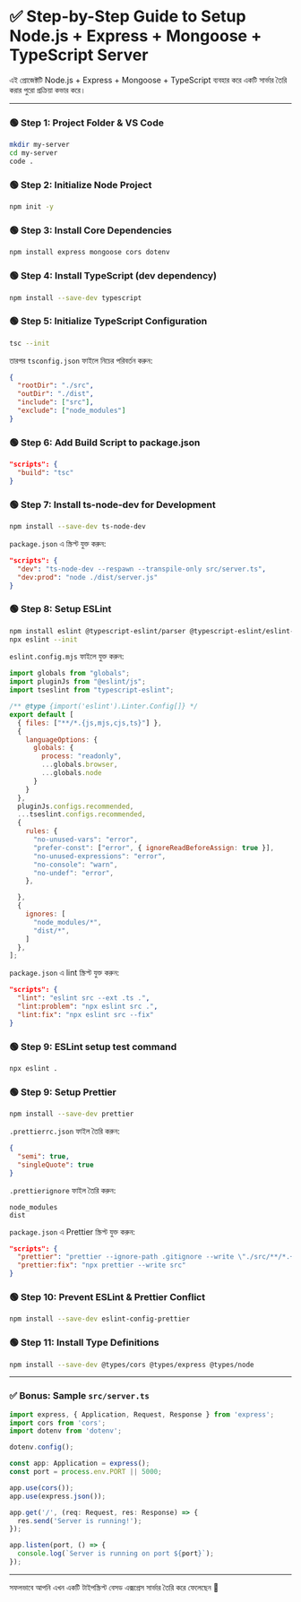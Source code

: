 # ✅ Step-by-Step Guide to Setup Node.js + Express + Mongoose + TypeScript Server

এই প্রোজেক্টটি Node.js + Express + Mongoose + TypeScript ব্যবহার করে একটি সার্ভার তৈরি করার পুরো প্রক্রিয়া কভার করে।

---

### 🟢 Step 1: Project Folder & VS Code

```bash
mkdir my-server
cd my-server
code .
```

### 🟢 Step 2: Initialize Node Project

```bash
npm init -y
```

### 🟢 Step 3: Install Core Dependencies

```bash
npm install express mongoose cors dotenv
```

### 🟢 Step 4: Install TypeScript (dev dependency)

```bash
npm install --save-dev typescript
```

### 🟢 Step 5: Initialize TypeScript Configuration

```bash
tsc --init
```

তারপর `tsconfig.json` ফাইলে নিচের পরিবর্তন করুন:

```json
{
  "rootDir": "./src",
  "outDir": "./dist",
  "include": ["src"],
  "exclude": ["node_modules"]
}
```

### 🟢 Step 6: Add Build Script to package.json

```json
"scripts": {
  "build": "tsc"
}
```

### 🟢 Step 7: Install ts-node-dev for Development

```bash
npm install --save-dev ts-node-dev
```

`package.json` এ স্ক্রিপ্ট যুক্ত করুন:

```json
"scripts": {
  "dev": "ts-node-dev --respawn --transpile-only src/server.ts",
  "dev:prod": "node ./dist/server.js"
}
```

### 🟢 Step 8: Setup ESLint

```bash
npm install eslint @typescript-eslint/parser @typescript-eslint/eslint-plugin --save-dev
npx eslint --init
```

`eslint.config.mjs` ফাইলে যুক্ত করুন:

```js
import globals from "globals";
import pluginJs from "@eslint/js";
import tseslint from "typescript-eslint";

/** @type {import('eslint').Linter.Config[]} */
export default [
  { files: ["**/*.{js,mjs,cjs,ts}"] },
  {
    languageOptions: {
      globals: {
        process: "readonly",
        ...globals.browser,
        ...globals.node
      }
    }
  },
  pluginJs.configs.recommended,
  ...tseslint.configs.recommended,
  {
    rules: {
      "no-unused-vars": "error",
      "prefer-const": ["error", { ignoreReadBeforeAssign: true }],
      "no-unused-expressions": "error",
      "no-console": "warn",
      "no-undef": "error",
    },

  },
  {
    ignores: [
      "node_modules/*",
      "dist/*",
    ]
  },
];
```

`package.json` এ lint স্ক্রিপ্ট যুক্ত করুন:

```json
"scripts": {
  "lint": "eslint src --ext .ts .",
  "lint:problem": "npx eslint src .",
  "lint:fix": "npx eslint src --fix"
}
```

### 🟢 Step 9: ESLint setup test command

```bash
npx eslint .
```

### 🟢 Step 9: Setup Prettier

```bash
npm install --save-dev prettier
```

`.prettierrc.json` ফাইল তৈরি করুন:

```json
{
  "semi": true,
  "singleQuote": true
}
```

`.prettierignore` ফাইল তৈরি করুন:

```
node_modules
dist
```

`package.json` এ Prettier স্ক্রিপ্ট যুক্ত করুন:

```json
"scripts": {
  "prettier": "prettier --ignore-path .gitignore --write \"./src/**/*.+(js|ts|json)\"",
  "prettier:fix": "npx prettier --write src"
}
```

### 🟢 Step 10: Prevent ESLint & Prettier Conflict

```bash
npm install --save-dev eslint-config-prettier
```

### 🟢 Step 11: Install Type Definitions

```bash
npm install --save-dev @types/cors @types/express @types/node
```

---

### ✅ Bonus: Sample `src/server.ts`

```ts
import express, { Application, Request, Response } from 'express';
import cors from 'cors';
import dotenv from 'dotenv';

dotenv.config();

const app: Application = express();
const port = process.env.PORT || 5000;

app.use(cors());
app.use(express.json());

app.get('/', (req: Request, res: Response) => {
  res.send('Server is running!');
});

app.listen(port, () => {
  console.log(`Server is running on port ${port}`);
});
```

---

সফলভাবে আপনি এখন একটি টাইপস্ক্রিপ্ট বেসড এক্সপ্রেস সার্ভার তৈরি করে ফেলেছেন 🎉
